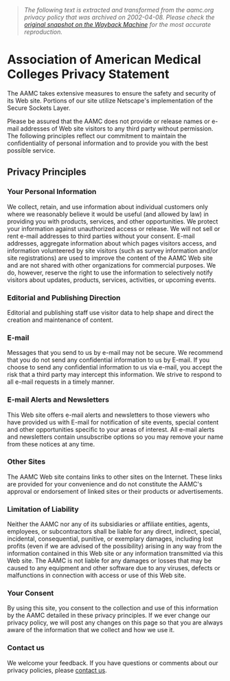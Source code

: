 > *The following text is extracted and transformed from the aamc.org privacy policy that was archived on 2002-04-08. Please check the [original snapshot on the Wayback Machine](https://web.archive.org/web/20020408170730id_/http%3A//www.aamc.org/privacy.htm) for the most accurate reproduction.*

# Association of American Medical Colleges Privacy Statement

The AAMC takes extensive measures to ensure the safety and security of its Web site. Portions of our site utilize Netscape's implementation of the Secure Sockets Layer. 

Please be assured that the AAMC does not provide or release names or e-mail addresses of Web site visitors to any third party without permission. The following principles reflect our commitment to maintain the confidentiality of personal information and to provide you with the best possible service. 

## Privacy Principles 

### Your Personal Information

We collect, retain, and use information about individual customers only where we reasonably believe it would be useful (and allowed by law) in providing you with products, services, and other opportunities. We protect your information against unauthorized access or release. We will not sell or rent e-mail addresses to third parties without your consent. E-mail addresses, aggregate information about which pages visitors access, and information volunteered by site visitors (such as survey information and/or site registrations) are used to improve the content of the AAMC Web site and are not shared with other organizations for commercial purposes. We do, however, reserve the right to use the information to selectively notify visitors about updates, products, services, activities, or upcoming events. 

### Editorial and Publishing Direction

Editorial and publishing staff use visitor data to help shape and direct the creation and maintenance of content. 

### E-mail

Messages that you send to us by e-mail may not be secure. We recommend that you do not send any confidential information to us by E-mail. If you choose to send any confidential information to us via e-mail, you accept the risk that a third party may intercept this information. We strive to respond to all e-mail requests in a timely manner. 

### E-mail Alerts and Newsletters

This Web site offers e-mail alerts and newsletters to those viewers who have provided us with E-mail for notification of site events, special content and other opportunities specific to your areas of interest. All e-mail alerts and newsletters contain unsubscribe options so you may remove your name from these notices at any time. 

### Other Sites

The AAMC Web site contains links to other sites on the Internet. These links are provided for your convenience and do not constitute the AAMC's approval or endorsement of linked sites or their products or advertisements. 

### Limitation of Liability

Neither the AAMC nor any of its subsidiaries or affiliate entities, agents, employees, or subcontractors shall be liable for any direct, indirect, special, incidental, consequential, punitive, or exemplary damages, including lost profits (even if we are advised of the possibility) arising in any way from the information contained in this Web site or any information transmitted via this Web site. The AAMC is not liable for any damages or losses that may be caused to any equipment and other software due to any viruses, defects or malfunctions in connection with access or use of this Web site. 

### Your Consent

By using this site, you consent to the collection and use of this information by the AAMC detailed in these privacy principles. If we ever change our privacy policy, we will post any changes on this page so that you are always aware of the information that we collect and how we use it. 

### Contact us

We welcome your feedback. If you have questions or comments about our privacy policies, please [contact us](mailto:webmaster@aamc.org).
